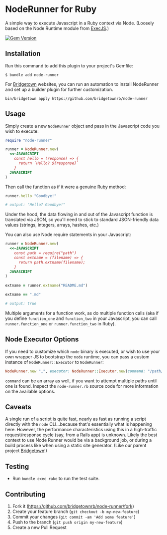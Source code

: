 # NodeRunner for Ruby

A simple way to execute Javascript in a Ruby context via Node. (Loosely based on the Node Runtime module from [ExecJS](https://github.com/rails/execjs).)

[![Gem Version](https://badge.fury.io/rb/node-runner.svg)](https://badge.fury.io/rb/node-runner)

## Installation

Run this command to add this plugin to your project's Gemfile:

```shell
$ bundle add node-runner
```

For [Bridgetown](https://www.bridgetownrb.com) websites, you can run an automation to install NodeRunner and set up a builder plugin for further customization.

```shell
bin/bridgetown apply https://github.com/bridgetownrb/node-runner
```

## Usage

Simply create a new `NodeRunner` object and pass in the Javascript code you wish to
execute:

```ruby
require "node-runner"

runner = NodeRunner.new(
  <<~JAVASCRIPT
    const hello = (response) => {
      return `Hello? ${response}`
    }
  JAVASCRIPT
)
```

Then call the function as if it were a genuine Ruby method:

```ruby
runner.hello "Goodbye!"

# output: "Hello? Goodbye!"
```

Under the hood, the data flowing in and out of the Javascript function is translated via JSON, so you'll need to stick to standard JSON-friendly data
values (strings, integers, arrays, hashes, etc.)

You can also use Node require statements in your Javascript:

```ruby
runner = NodeRunner.new(
  <<~JAVASCRIPT
    const path = require("path")
    const extname = (filename) => {
      return path.extname(filename);
    }
  JAVASCRIPT
)
  
extname = runner.extname("README.md")

extname == ".md"

# output: true
```

Multiple arguments for a function work, as do multiple function calls (aka
if you define `function_one` and `function_two` in your Javascript, you can call
`runner.function_one` or `runner.function_two` in Ruby).

## Node Executor Options

If you need to customize which `node` binary is executed, or wish to use your
own wrapper JS to bootstrap the `node` runtime, you can pass a custom instance
of `NodeRunner::Executor` to `NodeRunner`:

```ruby
NodeRunner.new "…", executor: NodeRunner::Executor.new(command: "/path/to/custom/node")
```

`command` can be an array as well, if you want to attempt multiple paths until one is found. Inspect the `node-runner.rb` source code for more information on the available options.

## Caveats

A single run of a script is quite fast, nearly as fast as running a script directly with the
`node` CLI…because that's essentially what is happening here. However, the performance characteristics using
this in a high-traffic request/response cycle (say, from a Rails app) is unknown. Likely the best context to use
Node Runner would be via a background job, or during a build process like when using a static site generator.
(Like our parent project [Bridgetown](https://github.com/bridgetownrb/bridgetown)!)

## Testing

* Run `bundle exec rake` to run the test suite.

## Contributing

1. Fork it (https://github.com/bridgetownrb/node-runner/fork)
2. Create your feature branch (`git checkout -b my-new-feature`)
3. Commit your changes (`git commit -am 'Add some feature'`)
4. Push to the branch (`git push origin my-new-feature`)
5. Create a new Pull Request
